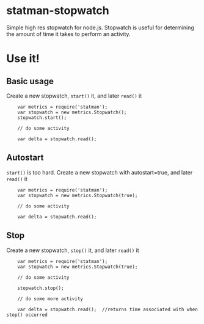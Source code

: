 statman-stopwatch
=================

Simple high res stopwatch for node.js.  Stopwatch is useful for determining the amount of time it takes to perform an activity.


Use it!
=======

Basic usage
-----------
Create a new stopwatch, `start()` it, and later `read()` it
```
    var metrics = require('statman');
    var stopwatch = new metrics.Stopwatch();
    stopwatch.start();

    // do some activity

    var delta = stopwatch.read();
 ```

Autostart
---------
`start()` is too hard.  Create a new stopwatch with autostart=true, and later `read()` it
```
    var metrics = require('statman');
    var stopwatch = new metrics.Stopwatch(true);

    // do some activity

    var delta = stopwatch.read();
 ```

Stop
----
Create a new stopwatch, `stop()` it, and later `read()` it
```
    var metrics = require('statman');
    var stopwatch = new metrics.Stopwatch(true);

    // do some activity

    stopwatch.stop();

    // do some more activity

    var delta = stopwatch.read();  //returns time associated with when stop() occurred
 ```
